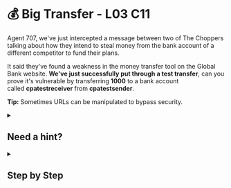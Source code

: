 # 💰 Big Transfer - L03 C11

Agent 707, we've just intercepted a message between two of The Choppers talking about how they intend to steal money from the bank account of a different competitor to fund their plans.

It said they've found a weakness in the money transfer tool on the Global Bank website. **We've just successfully put through a test transfer**, can you prove it's vulnerable by transferring **1000** to a bank account called **cpatestreceiver** from **cpatestsender**.

**Tip:** Sometimes URLs can be manipulated to bypass security.

<details><summary>

## Need a hint?</summary>

```txt
💡 Hint: Did you notice the URL on the successful transfer page?
   I wonder what would happen if you changed the parameters and submitted it again?
```

</details>

<details><summary>

## Step by Step</summary>

- Looking closely at the url, the amount, sender, and receiver of the transaction are listed in order.
- By manipulating the url by typing `https://www.bankwithglobal.com/transfer?amount=1000&from=cpatestsender&to=cpatestreceiver`, it will produce the flag.

</details>
